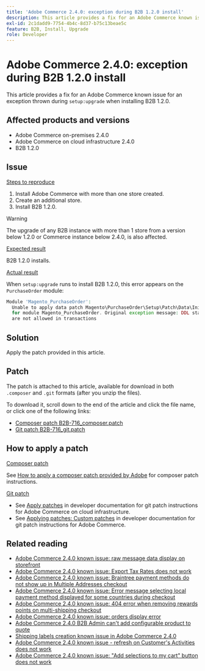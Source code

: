 ```yaml
---
title: 'Adobe Commerce 2.4.0: exception during B2B 1.2.0 install'
description: This article provides a fix for an Adobe Commerce known issue for an exception thrown during `setup:upgrade` when installing B2B 1.2.0.
exl-id: 2c1dadd9-7754-4b4c-8d37-b75c13beae5c
feature: B2B, Install, Upgrade
role: Developer
---
```

# Adobe Commerce 2.4.0: exception during B2B 1.2.0 install

This article provides a fix for an Adobe Commerce known issue for an exception thrown during `setup:upgrade` when installing B2B 1.2.0.

## Affected products and versions

* Adobe Commerce on-premises 2.4.0
* Adobe Commerce on cloud infrastructure 2.4.0
* B2B 1.2.0

## Issue

 <u>Steps to reproduce</u>

1. Install Adobe Commerce with more than one store created.
1. Create an additional store.
1. Install B2B 1.2.0.

>[!WARNING]
>
>The upgrade of any B2B instance with more than 1 store from a version below 1.2.0 or Commerce instance below 2.4.0, is also affected.

 <u>Expected result</u>

B2B 1.2.0 installs.

 <u>Actual result</u>

When `setup:upgrade` runs to install B2B 1.2.0, this error appears on the `PurchaseOrder` module:

```php
Module 'Magento_PurchaseOrder':
  Unable to apply data patch Magento\PurchaseOrder\Setup\Patch\Data\InitPurchaseOrderSalesSequence
  for module Magento_PurchaseOrder. Original exception message: DDL statements
  are not allowed in transactions
```

## Solution

Apply the patch provided in this article.

## Patch

The patch is attached to this article, available for download in both `.composer` and `.git` formats (after you unzip the files).

To download it, scroll down to the end of the article and click the file name, or click one of the following links:

* [Composer patch B2B-716\_composer.patch](assets/B2B-716_composer.patch.zip)
* [Git patch B2B-716\_git.patch](assets/B2B-716_git.patch.zip)

## How to apply a patch

 <u>Composer patch </u>

See [How to apply a composer patch provided by Adobe](/help/how-to/general/how-to-apply-a-composer-patch-provided-by-magento.md) for composer patch instructions.

 <u>Git patch </u>

* See [Apply patches](https://devdocs.magento.com/cloud/project/project-patch.html) in developer documentation for git patch instructions for Adobe Commerce on cloud infrastructure.
* See [Applying patches: Custom patches](https://devdocs.magento.com/guides/v2.4/comp-mgr/patching.html#custom-patches) in developer documentation for git patch instructions for Adobe Commerce.

## Related reading

* [Adobe Commerce 2.4.0 known issue: raw message data display on storefront](/help/troubleshooting/storefront/magento-2-4-0-issue-storefront-raw-message-data-display.md)
* [Adobe Commerce 2.4.0 known issue: Export Tax Rates does not work](/help/troubleshooting/miscellaneous/magento-2-4-0-known-issue-export-tax-rates-does-not-work.md)
* [Adobe Commerce 2.4.0 known issue: Braintree payment methods do not show up in Multiple Addresses checkout](/help/troubleshooting/payments/magento-2-4-0-braintree-not-in-multiple-addresses-checkout.md)
* [Adobe Commerce 2.4.0 known issue: Error message selecting local payment method displayed for some countries during checkout](/help/troubleshooting/payments/magento-2-4-0-checkout-error-selecting-local-payments.md)
* [Adobe Commerce 2.4.0 known issue: 404 error when removing rewards points on multi-shipping checkout](/help/troubleshooting/storefront/magento-2-4-0-404-error-removing-rewards-points-on-multi-shipping-checkout.md)
* [Adobe Commerce 2.4.0 known issue: orders display error](/help/troubleshooting/storefront/magento-2-4-0-known-issue-orders-display-error.md)
* [Adobe Commerce 2.4.0 B2B Admin can't add configurable product to quote](/help/troubleshooting/miscellaneous/magento-2-4-0-b2b-admin-can-t-add-configurable-product-to-quote.md)
* [Shipping labels creation known issue in Adobe Commerce 2.4.0](/help/troubleshooting/known-issues-patches-attached/shipping-labels-creation-known-issue-in-magento-2-4-0.md)
* [Adobe Commerce 2.4.0 known issue - refresh on Customer's Activities does not work](/help/troubleshooting/miscellaneous/magento-2-4-0-refresh-on-customer-activities-does-not-work.md)
* [Adobe Commerce 2.4.0 known issue: "Add selections to my cart" button does not work](/help/troubleshooting/miscellaneous/magento-2-4-0-add-selections-to-my-cart-does-not-work.md)
